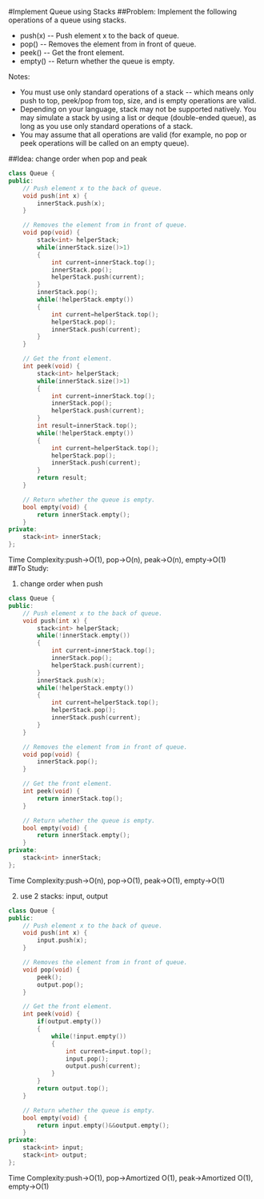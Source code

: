 #Implement Queue using Stacks
##Problem:
Implement the following operations of a queue using stacks.

+ push(x) -- Push element x to the back of queue.
+ pop() -- Removes the element from in front of queue.
+ peek() -- Get the front element.
+ empty() -- Return whether the queue is empty.  

Notes:  
+ You must use only standard operations of a stack -- which means only push to top, peek/pop from top, size, and is empty operations are valid.
+ Depending on your language, stack may not be supported natively. You may simulate a stack by using a list or deque (double-ended queue), as long as you use only standard operations of a stack.
+ You may assume that all operations are valid (for example, no pop or peek operations will be called on an empty queue).

##Idea:
change order when pop and peak
```cpp
class Queue {
public:
    // Push element x to the back of queue.
    void push(int x) {
        innerStack.push(x);
    }

    // Removes the element from in front of queue.
    void pop(void) {
        stack<int> helperStack;
        while(innerStack.size()>1)
        {
            int current=innerStack.top();
            innerStack.pop();
            helperStack.push(current);
        }
        innerStack.pop();
        while(!helperStack.empty())
        {
            int current=helperStack.top();
            helperStack.pop();
            innerStack.push(current);
        }
    }

    // Get the front element.
    int peek(void) {
        stack<int> helperStack;
        while(innerStack.size()>1)
        {
            int current=innerStack.top();
            innerStack.pop();
            helperStack.push(current);
        }
        int result=innerStack.top();
        while(!helperStack.empty())
        {
            int current=helperStack.top();
            helperStack.pop();
            innerStack.push(current);
        }
        return result;
    }

    // Return whether the queue is empty.
    bool empty(void) {
        return innerStack.empty();
    }
private:
    stack<int> innerStack;
};
```
Time Complexity:push->O(1), pop->O(n), peak->O(n), empty->O(1)  
##To Study:
1. change order when push
```cpp
class Queue {
public:
    // Push element x to the back of queue.
    void push(int x) {
        stack<int> helperStack;
        while(!innerStack.empty())
        {
            int current=innerStack.top();
            innerStack.pop();
            helperStack.push(current);
        }
        innerStack.push(x);
        while(!helperStack.empty())
        {
            int current=helperStack.top();
            helperStack.pop();
            innerStack.push(current);
        }        
    }

    // Removes the element from in front of queue.
    void pop(void) {
        innerStack.pop();
    }

    // Get the front element.
    int peek(void) {
        return innerStack.top();
    }

    // Return whether the queue is empty.
    bool empty(void) {
        return innerStack.empty();
    }
private:
    stack<int> innerStack;
};
```
Time Complexity:push->O(n), pop->O(1), peak->O(1), empty->O(1)    
  
2. use 2 stacks: input, output
```cpp
class Queue {
public:
    // Push element x to the back of queue.
    void push(int x) {
        input.push(x);
    }

    // Removes the element from in front of queue.
    void pop(void) {
        peek();
        output.pop();
    }

    // Get the front element.
    int peek(void) {
        if(output.empty())
        {
            while(!input.empty())
            {
                int current=input.top();
                input.pop();
                output.push(current);
            }
        }
        return output.top();
    }

    // Return whether the queue is empty.
    bool empty(void) {
        return input.empty()&&output.empty();
    }
private:
    stack<int> input;
    stack<int> output;
};
```
Time Complexity:push->O(1), pop->Amortized O(1), peak->Amortized O(1), empty->O(1) 